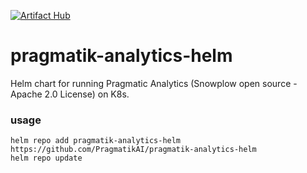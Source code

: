 [![Artifact Hub](https://img.shields.io/endpoint?url=https://artifacthub.io/badge/repository/pragmatik-analytics-helm)](https://artifacthub.io/packages/search?repo=pragmatik-analytics-helm)
# pragmatik-analytics-helm

Helm chart for running Pragmatic Analytics (Snowplow open source - Apache 2.0 License) on K8s.


### usage

```
helm repo add pragmatik-analytics-helm https://github.com/PragmatikAI/pragmatik-analytics-helm
helm repo update
```